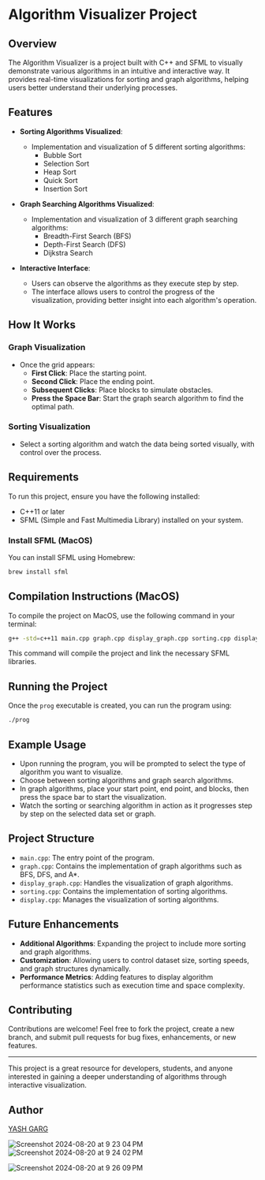 # Algorithm Visualizer Project

## Overview

The Algorithm Visualizer is a project built with C++ and SFML to visually demonstrate various algorithms in an intuitive and interactive way. It provides real-time visualizations for sorting and graph algorithms, helping users better understand their underlying processes.

## Features

- **Sorting Algorithms Visualized**:
  - Implementation and visualization of 5 different sorting algorithms:
    - Bubble Sort
    - Selection Sort
    - Heap Sort
    - Quick Sort
    - Insertion Sort

- **Graph Searching Algorithms Visualized**:
  - Implementation and visualization of 3 different graph searching algorithms:
    - Breadth-First Search (BFS)
    - Depth-First Search (DFS)
    - Dijkstra Search

- **Interactive Interface**:
  - Users can observe the algorithms as they execute step by step.
  - The interface allows users to control the progress of the visualization, providing better insight into each algorithm's operation.

## How It Works

### Graph Visualization

- Once the grid appears:
  - **First Click**: Place the starting point.
  - **Second Click**: Place the ending point.
  - **Subsequent Clicks**: Place blocks to simulate obstacles.
  - **Press the Space Bar**: Start the graph search algorithm to find the optimal path.

### Sorting Visualization

- Select a sorting algorithm and watch the data being sorted visually, with control over the process.

## Requirements

To run this project, ensure you have the following installed:

- C++11 or later
- SFML (Simple and Fast Multimedia Library) installed on your system.

### Install SFML (MacOS)

You can install SFML using Homebrew:

```bash
brew install sfml
```

## Compilation Instructions (MacOS)

To compile the project on MacOS, use the following command in your terminal:

```bash
g++ -std=c++11 main.cpp graph.cpp display_graph.cpp sorting.cpp display.cpp -I/opt/homebrew/Cellar/sfml/2.6.1/include -o prog -L/opt/homebrew/Cellar/sfml/2.6.1/lib -lsfml-graphics -lsfml-window -lsfml-system
```

This command will compile the project and link the necessary SFML libraries.

## Running the Project

Once the `prog` executable is created, you can run the program using:

```bash
./prog
```

## Example Usage

- Upon running the program, you will be prompted to select the type of algorithm you want to visualize.
- Choose between sorting algorithms and graph search algorithms.
- In graph algorithms, place your start point, end point, and blocks, then press the space bar to start the visualization.
- Watch the sorting or searching algorithm in action as it progresses step by step on the selected data set or graph.

## Project Structure

- `main.cpp`: The entry point of the program.
- `graph.cpp`: Contains the implementation of graph algorithms such as BFS, DFS, and A*.
- `display_graph.cpp`: Handles the visualization of graph algorithms.
- `sorting.cpp`: Contains the implementation of sorting algorithms.
- `display.cpp`: Manages the visualization of sorting algorithms.

## Future Enhancements

- **Additional Algorithms**: Expanding the project to include more sorting and graph algorithms.
- **Customization**: Allowing users to control dataset size, sorting speeds, and graph structures dynamically.
- **Performance Metrics**: Adding features to display algorithm performance statistics such as execution time and space complexity.


## Contributing

Contributions are welcome! Feel free to fork the project, create a new branch, and submit pull requests for bug fixes, enhancements, or new features.

---

This project is a great resource for developers, students, and anyone interested in gaining a deeper understanding of algorithms through interactive visualization.

## Author


[YASH GARG](https://github.com/yashgarg1708)




![Screenshot 2024-08-20 at 9 23 04 PM](https://github.com/user-attachments/assets/a5696622-983c-4474-84e3-d86a0437eefa)
![Screenshot 2024-08-20 at 9 24 02 PM](https://github.com/user-attachments/assets/4e877fd2-e8f7-4c84-b065-071fbdddeb9b)

![Screenshot 2024-08-20 at 9 26 09 PM](https://github.com/user-attachments/assets/2b059195-126f-4dcf-8574-259324b83209)
